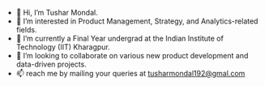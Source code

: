 - 👋 Hi, I’m Tushar Mondal.
- 👀 I’m interested in Product Management, Strategy, and Analytics-related fields.
- 🌱 I’m currently a Final Year undergrad at the Indian Institute of Technology (IIT) Kharagpur.
- 💞️ I’m looking to collaborate on various new product development and data-driven projects.
- 📫 reach me by mailing your queries at tusharmondal192@gmal.com

<!---
tusharmondal2002/tusharmondal2002 is a ✨ special ✨ repository because its `README.md` (this file) appears on your GitHub profile.
You can click the Preview link to take a look at your changes.
--->

